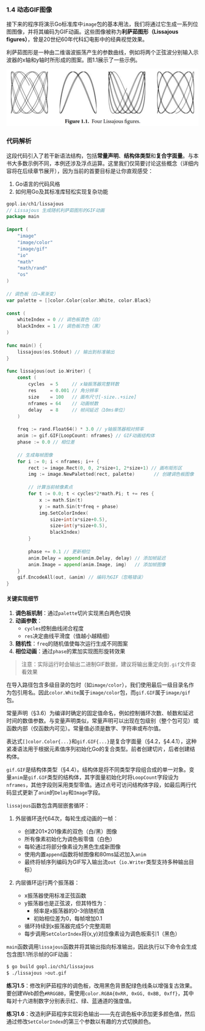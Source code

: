 ### 1.4 动态GIF图像

接下来的程序将演示Go标准库中`image`包的基本用法，我们将通过它生成一系列位图图像，并将其编码为GIF动画。这些图像被称为**利萨茹图形（Lissajous figures）**，曾是20世纪60年代科幻电影中的经典视觉效果。

利萨茹图形是一种由二维谐波振荡产生的参数曲线，例如将两个正弦波分别输入示波器的x轴和y轴时所形成的图案。图1.1展示了一些示例。

![image-20250424105617772](../images/image-20250424105617772.png)

### 代码解析  
这段代码引入了若干新语法结构，包括**常量声明**、**结构体类型**和**复合字面量**。与本书大多数示例不同，本例还涉及浮点运算。这里我们仅简要讨论这些概念（详细内容将在后续章节展开），因为当前的首要目标是让你直观感受：  
1. Go语言的代码风格  
2. 如何用Go及其标准库轻松实现复杂功能  

```go
gopl.io/ch1/lissajous
// Lissajous 生成随机利萨茹图形的GIF动画
package main

import (
	"image"
	"image/color"
	"image/gif"
	"io"
	"math"
	"math/rand"
	"os"
)

// 调色板（白→黑渐变）
var palette = []color.Color{color.White, color.Black} 

const (
	whiteIndex = 0 // 调色板首色（白）
	blackIndex = 1 // 调色板次色（黑）
)

func main() {
	lissajous(os.Stdout) // 输出到标准输出
}

func lissajous(out io.Writer) {
	const (
		cycles  = 5     // x轴振荡器完整转数
		res     = 0.001 // 角分辨率
		size    = 100   // 画布尺寸[-size..+size]
		nframes = 64    // 动画帧数
		delay   = 8     // 帧间延迟（10ms单位）
	)

	freq := rand.Float64() * 3.0 // y轴振荡器相对频率
	anim := gif.GIF{LoopCount: nframes} // GIF动画结构体
	phase := 0.0 // 相位差

	// 生成每帧图像
	for i := 0; i < nframes; i++ {
		rect := image.Rect(0, 0, 2*size+1, 2*size+1) // 画布矩形区
		img := image.NewPaletted(rect, palette)       // 创建调色板图像

		// 计算当前帧像素点
		for t := 0.0; t < cycles*2*math.Pi; t += res {
			x := math.Sin(t)
			y := math.Sin(t*freq + phase)
			img.SetColorIndex(
				size+int(x*size+0.5), 
				size+int(y*size+0.5),
				blackIndex)
		}

		phase += 0.1 // 更新相位
		anim.Delay = append(anim.Delay, delay) // 添加帧延迟
		anim.Image = append(anim.Image, img)   // 添加帧图像
	}
	gif.EncodeAll(out, &anim) // 编码为GIF（忽略错误）
}
```

#### 关键实现细节
1. **调色板机制**：通过`palette`切片实现黑白两色切换  
2. **动画参数**：  
   - `cycles`控制曲线闭合程度  
   - `res`决定曲线平滑度（值越小越精细）  
3. **随机性**：`freq`的随机值使每次运行生成不同图案  
4. **相位动画**：通过`phase`的累加实现图形旋转效果  

> 注意：实际运行时会输出二进制GIF数据，建议将输出重定向到`.gif`文件查看效果



在导入路径包含多级目录的包时（如`image/color`），我们使用最后一级目录名作为包引用名。因此`color.White`属于`image/color`包，而`gif.GIF`属于`image/gif`包。

常量声明（§3.6）为编译时确定的固定值命名，例如控制循环次数、帧数和延迟时间的数值参数。与变量声明类似，常量声明可以出现在包级别（整个包可见）或函数内部（仅函数内可见）。常量值必须是数字、字符串或布尔值。

表达式`[]color.Color{...}`和`gif.GIF{...}`是复合字面量（§4.2，§4.4.1），这种紧凑语法用于根据元素值序列初始化Go的复合类型。前者创建切片，后者创建结构体。

`gif.GIF`是结构体类型（§4.4）。结构体是将不同类型字段组合成的单一对象。变量`anim`是`gif.GIF`类型的结构体，其字面量初始化时将`LoopCount`字段设为`nframes`，其他字段则采用类型零值。通过点号可访问结构体字段，如最后两行代码显式更新了`anim`的`Delay`和`Image`字段。

`lissajous`函数包含两层嵌套循环：
1. 外层循环迭代64次，每轮生成动画的一帧：
   - 创建201×201像素的双色（白/黑）图像
   - 所有像素初始化为调色板零值（白色）
   - 每轮通过将部分像素设为黑色生成新图像
   - 使用内置`append`函数将帧图像和80ms延迟加入`anim`
   - 最终将帧序列编码为GIF写入输出流`out`（`io.Writer`类型支持多种输出目标）

2. 内层循环运行两个振荡器：
   - x振荡器使用标准正弦函数
   - y振荡器也是正弦波，但其特性为：
     * 频率是x振荡器的0-3倍随机值
     * 初始相位差为0，每帧增加0.1
   - 循环持续到x振荡器完成5个完整周期
   - 每步调用`SetColorIndex`将(x,y)对应像素设为调色板索引1（黑色）

`main`函数调用`lissajous`函数并将其输出指向标准输出，因此执行以下命令会生成包含图1.1所示帧的GIF动画：
```bash
$ go build gopl.io/ch1/lissajous
$ ./lissajous >out.gif
```

**练习1.5**：修改利萨茹程序的调色板，改用黑色背景配绿色线条以增强复古效果。要创建Web颜色`#RRGGBB`，需使用`color.RGBA{0xRR, 0xGG, 0xBB, 0xff}`，其中每对十六进制数字分别表示红、绿、蓝通道的强度值。

**练习1.6**：改造利萨茹程序实现彩色输出——先在调色板中添加更多颜色值，然后通过修改`SetColorIndex`的第三个参数以有趣的方式切换颜色。

